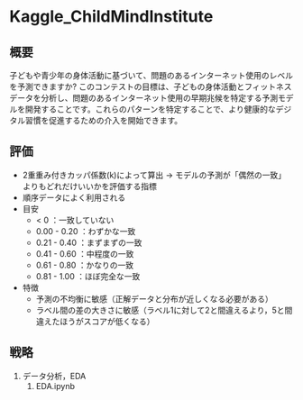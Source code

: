 # Kaggle_ChildMindInstitute

## 概要
子どもや青少年の身体活動に基づいて、問題のあるインターネット使用のレベルを予測できますか? このコンテストの目標は、子どもの身体活動とフィットネス データを分析し、問題のあるインターネット使用の早期兆候を特定する予測モデルを開発することです。これらのパターンを特定することで、より健康的なデジタル習慣を促進するための介入を開始できます。

## 評価
- 2重重み付きカッパ係数(k)によって算出
-> モデルの予測が「偶然の一致」よりもどれだけいいかを評価する指標
- 順序データによく利用される
- 目安
  - < 0         ：一致していない
  - 0.00 - 0.20 ：わずかな一致
  - 0.21 - 0.40 ：まずまずの一致
  - 0.41 - 0.60 ：中程度の一致
  - 0.61 - 0.80 ：かなりの一致
  - 0.81 - 1.00 ：ほぼ完全な一致
- 特徴
  - 予測の不均衡に敏感（正解データと分布が近しくなる必要がある）
  - ラベル間の差の大きさに敏感（ラベル1に対して2と間違えるより，5と間違えたほうがスコアが低くなる）

## 戦略
1. データ分析，EDA
   1. EDA.ipynb
